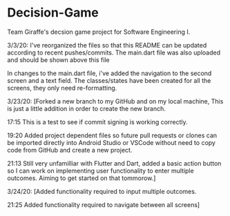 # Decision-Game
Team Giraffe's decsion game project for Software Engineering I.

3/3/20: I've reorganized the files so that this README can be updated according to recent pushes/commits. The main.dart file was also uploaded and should be shown above this file

In changes to the main.dart file, i've added the navigation to the second screen and a text field. The classes/states have been created for all the screens, they only need re-formatting.

3/23/20: [Forked a new branch to my GitHub and on my local machine, This is just a little addition in order to create the new branch.

17:15 This is a test to see if commit signing is working correctly.


19:20 Added project dependent files so future pull requests or clones can be imported directly into Android Studio or VSCode without need to copy code from GitHub and create a new project.

21:13 Still very unfamilliar with Flutter and Dart, added a basic action button so I can work on implementing user functionality to enter multiple outcomes. Aiming to get started on that tommorow.]

3/24/20: [Added functionality required to input multiple outcomes.

21:25 Added functionality required to navigate between all screens]

